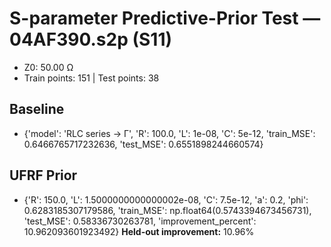 # S-parameter Predictive-Prior Test — 04AF390.s2p (S11)
- Z0: 50.00 Ω
- Train points: 151  |  Test points: 38

## Baseline
- {'model': 'RLC series -> Γ', 'R': 100.0, 'L': 1e-08, 'C': 5e-12, 'train_MSE': 0.6466765717232636, 'test_MSE': 0.6551898244660574}

## UFRF Prior
- {'R': 150.0, 'L': 1.5000000000000002e-08, 'C': 7.5e-12, 'a': 0.2, 'phi': 0.6283185307179586, 'train_MSE': np.float64(0.5743394673456731), 'test_MSE': 0.58336730263781, 'improvement_percent': 10.962093601923492}
**Held-out improvement:** 10.96%